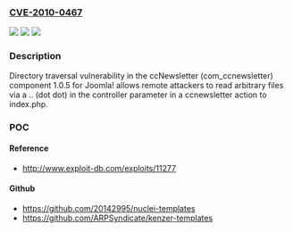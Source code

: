### [CVE-2010-0467](https://cve.mitre.org/cgi-bin/cvename.cgi?name=CVE-2010-0467)
![](https://img.shields.io/static/v1?label=Product&message=n%2Fa&color=blue)
![](https://img.shields.io/static/v1?label=Version&message=n%2Fa&color=blue)
![](https://img.shields.io/static/v1?label=Vulnerability&message=n%2Fa&color=brighgreen)

### Description

Directory traversal vulnerability in the ccNewsletter (com_ccnewsletter) component 1.0.5 for Joomla! allows remote attackers to read arbitrary files via a .. (dot dot) in the controller parameter in a ccnewsletter action to index.php.

### POC

#### Reference
- http://www.exploit-db.com/exploits/11277

#### Github
- https://github.com/20142995/nuclei-templates
- https://github.com/ARPSyndicate/kenzer-templates

